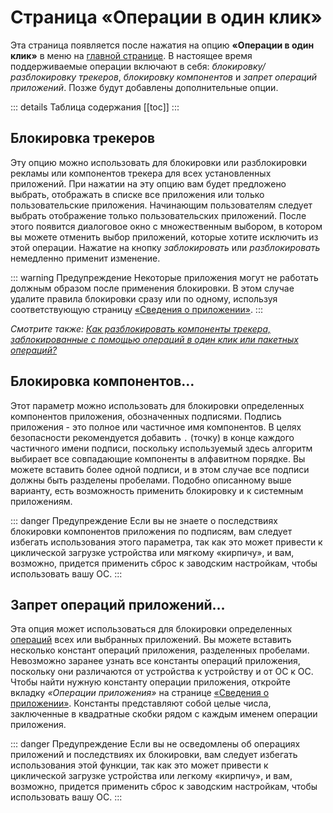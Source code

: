 # Страница «Операции в один клик»

Эта страница появляется после нажатия на опцию **«Операции в один клик»** в меню на [главной странице](./main-page.md#меню-опций). В настоящее время поддерживаемые операции включают в себя: _блокировку/разблокировку трекеров_, _блокировку компонентов_ и _запрет операций приложений_. Позже будут добавлены дополнительные опции.

::: details Таблица содержания
[[toc]]
:::

## Блокировка трекеров
Эту опцию можно использовать для блокировки или разблокировки рекламы или компонентов трекера для всех установленных приложений. При нажатии на эту опцию вам будет предложено выбрать, отображать в списке все приложения или только пользовательские приложения. Начинающим пользователям следует выбрать отображение только пользовательских приложений. После этого появится диалоговое окно с множественным выбором, в котором вы можете отменить выбор приложений, которые хотите исключить из этой операции. Нажатие на кнопку _заблокировать_ или _разблокировать_ немедленно применит изменение.

::: warning Предупреждение
Некоторые приложения могут не работать должным образом после применения блокировки. В этом случае удалите правила блокировки сразу или по одному, используя соответствующую страницу [«Сведения о приложении»][1].
:::

_Смотрите также: [Как разблокировать компоненты трекера, заблокированные с помощью операций в один клик или пакетных операций?](../faq/app-components.md#как-разбnокировать-компоненты-трекера-забnокированные-с-помощью-операций-в-один-кnик-иnи-пакетных-операций)_

## Блокировка компонентов…
Этот параметр можно использовать для блокировки определенных компонентов приложения, обозначенных подписями. Подпись приложения - это полное или частичное имя компонентов. В целях безопасности рекомендуется добавить `.` (точку) в конце каждого частичного имени подписи, поскольку используемый здесь алгоритм выбирает все совпадающие компоненты в алфавитном порядке. Вы можете вставить более одной подписи, и в этом случае все подписи должны быть разделены пробелами. Подобно описанному выше варианту, есть возможность применить блокировку и к системным приложениям.

::: danger Предупреждение
Если вы не знаете о последствиях блокировки компонентов приложения по подписям, вам следует избегать использования этого параметра, так как это может привести к циклической загрузке устройства или мягкому «кирпичу», и вам, возможно, придется применить сброс к заводским настройкам, чтобы использовать вашу ОС.
:::

## Запрет операций приложений…
Эта опция может использоваться для блокировки определенных [операций](../tech/AppOps.md) всех или выбранных приложений. Вы можете вставить несколько констант операций приложения, разделенных пробелами. Невозможно заранее узнать все константы операций приложения, поскольку они различаются от устройства к устройству и от ОС к ОС. Чтобы найти нужную константу операции приложения, откройте вкладку _«Операции приложения»_ на странице [«Сведения о приложении»][1]. Константы представляют собой целые числа, заключенные в квадратные скобки рядом с каждым именем операции приложения.

::: danger Предупреждение
Если вы не осведомлены об операциях приложений и последствиях их блокировки, вам следует избегать использования этой функции, так как это может привести к циклической загрузке устройства или легкому «кирпичу», и вам, возможно, придется применить сброс к заводским настройкам, чтобы использовать вашу ОС.
:::

[1]: ./app-details-page.md
